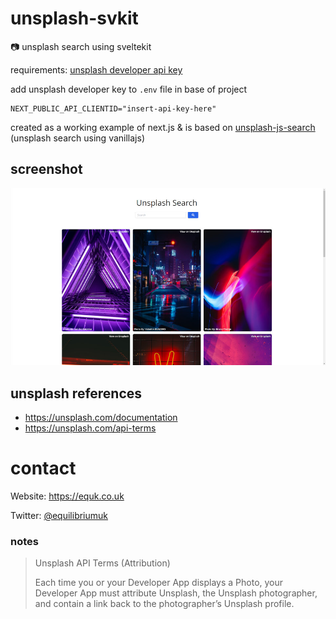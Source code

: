 # unsplash-svkit

:camera: unsplash search using sveltekit

requirements: [unsplash developer api key](https://unsplash.com/developers)

add unsplash developer key to `.env` file in base of project

    NEXT_PUBLIC_API_CLIENTID="insert-api-key-here"

created as a working example of next.js & is based on [unsplash-js-search
](https://github.com/equk/unsplash-js-search) (unsplash search using vanillajs)

## screenshot

![](screenshot.jpg)

## unsplash references

- https://unsplash.com/documentation
- https://unsplash.com/api-terms

# contact

Website: https://equk.co.uk

Twitter: [@equilibriumuk](https://twitter.com/equilibriumuk)

### notes

> Unsplash API Terms (Attribution)
>
> Each time you or your Developer App displays a Photo, your Developer App must attribute Unsplash, the Unsplash photographer, and contain a link back to the photographer’s Unsplash profile.
